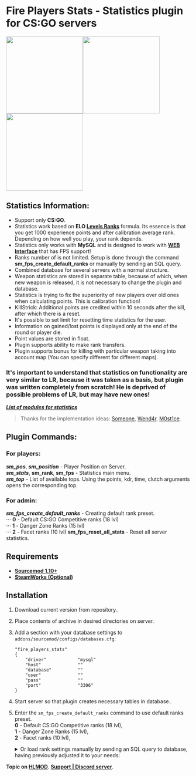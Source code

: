 # Fire Players Stats - Statistics plugin for CS:GO servers
<img src="https://github.com/OkyHp/fire-players-stats/blob/master/.gitdata/FPS_Menus.png?raw=true"  height="210"><img src="https://github.com/OkyHp/fire-players-stats/blob/master/.gitdata/FPS_BigLogo.png?raw=true"  height="210"><img src="https://github.com/OkyHp/fire-players-stats/blob/master/.gitdata/FPS_ChatMessages.png?raw=true"  height="210">

## Statistics Information:

 - Support only **CS:GO**.
 - Statistics work based on **ELO [Levels Ranks](https://github.com/levelsranks/levels-ranks-core)** formula. Its essence is that you get 1000 experience points and after calibration average rank. Depending on how well you play, your rank depends.
 - Statistics only works with **MySQL** and is designed to work with **[WEB Interface](https://hlmod.ru/resources/levels-ranks-actual-adaptive-web.1291/)** that has FPS support!
 - Ranks number of is not limited. Setup is done through the command **sm_fps_create_default_ranks** or manually by sending an SQL query.
 - Combined database for several servers with a normal structure.
 - Weapon statistics are stored in separate table, because of which, when new weapon is released, it is not necessary to change the plugin and database.
 - Statistics is trying to fix the superiority of new players over old ones when calculating points. This is calibration function!
 - KillStrick: Additional points are credited within 10 seconds after the kill, after which there is a reset.
 - It's possible to set limit for resetting time statistics for the user.
 - Information on gained/lost points is displayed only at the end of the round or player die.
 - Point values ​​are stored in float.
 - Plugin supports ability to make rank transfers.
 - Plugin supports bonus for killing with particular weapon taking into account map (You can specify different for different maps).

### It's important to understand that statistics on functionality are very similar to LR, because it was taken as a basis, but plugin was written completely from scratch! He is deprived of possible problems of LR, but may have new ones!

<!-- <details><summary>Меню плагина</summary> </details> -->

 [**_List of modules for statistics_**](https://gitlab.com/OkyHp/fire-players-stats/tree/master/FPS_Modules)

 > Thanks for the implementation ideas: [Someone](https://hlmod.ru/members/someone.73313/), [Wend4r](https://hlmod.ru/members/wend4r.105753/), [M0st1ce](https://hlmod.ru/members/m0st1ce.95027/).

## Plugin Commands:

### For players:

**_sm_pos_**, **_sm_position_** - Player Position on Server. \
**_sm_stats_**, **sm_rank**, **sm_fps** - Statistics main menu. \
**_sm_top_** - List of available tops. Using the points, kdr, time, clutch arguments opens the corresponding top.​

### For admin:

**_sm_fps_create_default_ranks_** - Creating default rank preset.\
	⋅⋅⋅ **0** - Default CS:GO Competitive ranks (18 lvl)\
 	⋅⋅⋅ **1** - Danger Zone Ranks (15 lvl)\
 	⋅⋅⋅ **2** - Facet ranks (10 lvl)
**sm_fps_reset_all_stats** - Reset all server statistics.

## Requirements

  - [**Sourcemod 1.10+**](https://www.sourcemod.net/downloads.php?branch=stable)
  - [**SteamWorks (Optional)**](https://users.alliedmods.net/~kyles/builds/SteamWorks/)

## Installation

 1. Download current version from repository..
 2. Place contents of archive in desired directories on server.
 4. Add a section with your database settings to `addons/sourcemod/configs/databases.cfg`:
	```
	"fire_players_stats"
	{
		"driver"			"mysql"
		"host"				""
		"database"			""
		"user"				""
		"pass"				""
		"port"				"3306"
	}
	```
 5. Start server so that plugin creates necessary tables in database..
 6. Enter the `sm_fps_create_default_ranks` command to use default ranks preset.\
 		**0** - Default CS:GO Competitive ranks (18 lvl),\
 		**1** - Danger Zone Ranks (15 lvl),\
 		**2** - Facet ranks (10 lvl),
 	<details><summary>Or load rank settings manually by sending an SQL query to database, having previously adjusted it to your needs:</summary>

	```sql
	INSERT INTO `fps_ranks` (`rank_id`, `rank_name`, `points`) 
	VALUES 
		('1', 'Silver I',				'0'),
		('1', 'Silver II',				'700'), 
		('1', 'Silver III',				'800'), 
		('1', 'Silver IV',				'850'), 
		('1', 'Silver Elite',				'900'), 
		('1', 'Silver Elite Master',			'925'), 
		('1', 'Gold Nova I',				'950'), 
		('1', 'Gold Nova II',				'975'), 
		('1', 'Gold Nova III',				'1000'), 
		('1', 'Gold Nova Master',			'1100'), 
		('1', 'Master Guardian I',			'1250'), 
		('1', 'Master Guardian II',			'1400'), 
		('1', 'Master Guardian Elite',			'1600'), 
		('1', 'Distinguished Master Guardian',		'1800'), 
		('1', 'Legendary Eagle',			'2100'), 
		('1', 'Legendary Eagle Master',			'2400'), 
		('1', 'Supreme Master First Class',		'3000'), 
		('1', 'The Global Elite',			'4000');
	```

	</details>

**Topic on [HLMOD](https://hlmod.ru/resources/fire-players-stats.1232/)**.
**[Support | Discord server](https://discord.gg/M82xN4y)**.
